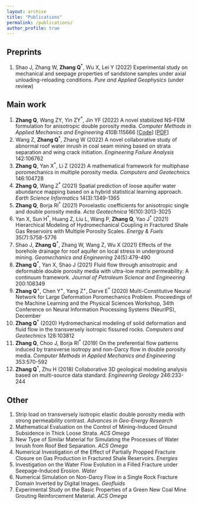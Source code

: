 ```yaml
---
layout: archive
title: "Publications"
permalink: /publications/
author_profile: true
---
```


<!-- {% if author.googlescholar %}
  You can also find my articles on <u><a href="{{author.googlescholar}}">my Google Scholar profile</a>.</u>
{% endif %}

{% include base_path %}

{% for post in site.publications reversed %}
  {% include archive-single.html %}
{% endfor %} -->

## Preprints

1. Shao J, Zhang W, **Zhang Q**<sup>\*</sup>, Wu X, Lei Y (2022) Experimental study on mechanical and seepage properties of sandstone samples under axial unloading-reloading conditions. *Pure and Applied Geophysics* (under review)


## Main work

1. **Zhang Q**, Wang ZY, Yin ZY<sup>\*</sup>, Jin YF (2022) A novel stabilized NS-FEM formulation for anisotropic double porosity media. *Computer Methods in Applied Mechanics and Engineering* 410B:115666 \[[Code](https://github.com/qizhang94/GEOKEYFEM_HM)\] \[[PDF](files/CMAME_115666.pdf)\]
1. Wang Z, **Zhang Q**<sup>\*</sup>, Zhang W (2022) A novel collaborative study of abnormal roof water inrush in coal seam mining based on strata separation and wing crack initiation. *Engineering Failure Analysis* 142:106762
1. **Zhang Q**, Yan X<sup>\*</sup>, Li Z (2022) A mathematical framework for multiphase poromechanics in multiple porosity media. *Computers and Geotechnics* 146:104728
1. **Zhang Q**, Wang Z<sup>\*</sup> (2021) Spatial prediction of loose aquifer water abundance mapping based on a hybrid statistical learning approach. *Earth Science Informatics* 14(3):1349-1365
1. **Zhang Q**, Borja RI<sup>\*</sup> (2021) Poroelastic coefficients for anisotropic single and double porosity media. *Acta Geotechnica* 16(10):3013-3025
1. Yan X, Sun H<sup>\*</sup>, Huang Z, Liu L, Wang P, **Zhang Q**, Yao J<sup>\*</sup> (2021) Hierarchical Modeling of Hydromechanical Coupling in Fractured Shale Gas Reservoirs with Multiple Porosity Scales. *Energy & Fuels* 35(7):5758-5776
1. Shao J, **Zhang Q**<sup>\*</sup>, Zhang W, Wang Z, Wu X (2021) Effects of the borehole drainage for roof aquifer on local stress in underground mining. *Geomechanics and Engineering* 24(5):479-490
1. **Zhang Q**<sup>\*</sup>, Yan X, Shao J (2021) Fluid flow through anisotropic and deformable double porosity media with ultra-low matrix permeability: A continuum framework. *Journal of Petroleum Science and Engineering* 200:108349
1. **Zhang Q**<sup>\+</sup>, Chen Y<sup>\+</sup>, Yang Z<sup>\+</sup>, Darve E<sup>\*</sup> (2020) Multi-Constitutive Neural Network for Large Deformation Poromechanics Problem. Proceedings of the Machine Learning and the Physical Sciences Workshop, 34th Conference on Neural Information Processing Systems (NeurIPS), December
1. **Zhang Q**<sup>\*</sup> (2020) Hydromechanical modeling of solid deformation and fluid flow in the transversely isotropic fissured rocks. *Computers and Geotechnics* 128:103812
1. **Zhang Q**, Choo J, Borja RI<sup>\*</sup> (2019) On the preferential flow patterns induced by transverse isotropy and non-Darcy flow in double porosity media. *Computer Methods in Applied Mechanics and Engineering* 353:570-592
1. **Zhang Q**<sup>\*</sup>, Zhu H (2018) Collaborative 3D geological modeling analysis based on multi-source data standard. *Engineering Geology* 246:233-244


## Other

1. Strip load on transversely isotropic elastic double porosity media with strong permeability contrast. *Advances in Geo-Energy Research*
1. Mathematical Evaluation on the Control of Mining-Induced Ground Subsidence in Thick Loose Strata. *ACS Omega*
1. New Type of Similar Material for Simulating the Processes of Water Inrush from Roof Bed Separation. *ACS Omega*
1. Numerical Investigation of the Effect of Partially Propped Fracture Closure on Gas Production in Fractured Shale Reservoirs. *Energies*
1. Investigation on the Water Flow Evolution in a Filled Fracture under Seepage-Induced Erosion. *Water*
1. Numerical Simulation on Non-Darcy Flow in a Single Rock Fracture Domain Inverted by Digital Images. *Geofluids*
1. Experimental Study on the Basic Properties of a Green New Coal Mine Grouting Reinforcement Material. *ACS Omega*
